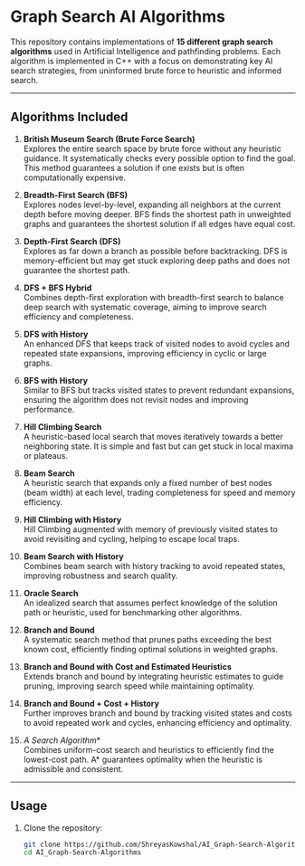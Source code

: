 # Graph Search AI Algorithms

This repository contains implementations of **15 different graph search algorithms** used in Artificial Intelligence and pathfinding problems. Each algorithm is implemented in C++ with a focus on demonstrating key AI search strategies, from uninformed brute force to heuristic and informed search.


---

## Algorithms Included

1. **British Museum Search (Brute Force Search)**  
   Explores the entire search space by brute force without any heuristic guidance. It systematically checks every possible option to find the goal. This method guarantees a solution if one exists but is often computationally expensive.

2. **Breadth-First Search (BFS)**  
   Explores nodes level-by-level, expanding all neighbors at the current depth before moving deeper. BFS finds the shortest path in unweighted graphs and guarantees the shortest solution if all edges have equal cost.

3. **Depth-First Search (DFS)**  
   Explores as far down a branch as possible before backtracking. DFS is memory-efficient but may get stuck exploring deep paths and does not guarantee the shortest path.

4. **DFS + BFS Hybrid**  
   Combines depth-first exploration with breadth-first search to balance deep search with systematic coverage, aiming to improve search efficiency and completeness.

5. **DFS with History**  
   An enhanced DFS that keeps track of visited nodes to avoid cycles and repeated state expansions, improving efficiency in cyclic or large graphs.

6. **BFS with History**  
   Similar to BFS but tracks visited states to prevent redundant expansions, ensuring the algorithm does not revisit nodes and improving performance.

7. **Hill Climbing Search**  
   A heuristic-based local search that moves iteratively towards a better neighboring state. It is simple and fast but can get stuck in local maxima or plateaus.

8. **Beam Search**  
   A heuristic search that expands only a fixed number of best nodes (beam width) at each level, trading completeness for speed and memory efficiency.

9. **Hill Climbing with History**  
   Hill Climbing augmented with memory of previously visited states to avoid revisiting and cycling, helping to escape local traps.

10. **Beam Search with History**  
    Combines beam search with history tracking to avoid repeated states, improving robustness and search quality.

11. **Oracle Search**  
    An idealized search that assumes perfect knowledge of the solution path or heuristic, used for benchmarking other algorithms.

12. **Branch and Bound**  
    A systematic search method that prunes paths exceeding the best known cost, efficiently finding optimal solutions in weighted graphs.

13. **Branch and Bound with Cost and Estimated Heuristics**  
    Extends branch and bound by integrating heuristic estimates to guide pruning, improving search speed while maintaining optimality.

14. **Branch and Bound + Cost + History**  
    Further improves branch and bound by tracking visited states and costs to avoid repeated work and cycles, enhancing efficiency and optimality.

15. **A* Search Algorithm**  
    Combines uniform-cost search and heuristics to efficiently find the lowest-cost path. A* guarantees optimality when the heuristic is admissible and consistent.

---

## Usage

1. Clone the repository:  
   ```bash
   git clone https://github.com/ShreyasKowshal/AI_Graph-Search-Algorithms.git
   cd AI_Graph-Search-Algorithms
